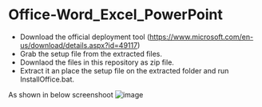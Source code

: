 # Office-Word_Excel_PowerPoint

- Download the official deployment tool (https://www.microsoft.com/en-us/download/details.aspx?id=49117) 
- Grab the setup file from the extracted files.
- Downlaod the files in this repository as zip file.
- Extract it an place the setup file on the extracted folder and run InstallOffice.bat.</br>

As shown in below screenshoot
![image](https://user-images.githubusercontent.com/12585833/110197588-8c4a8e80-7e72-11eb-8d80-d3f2d3fa775a.png)
